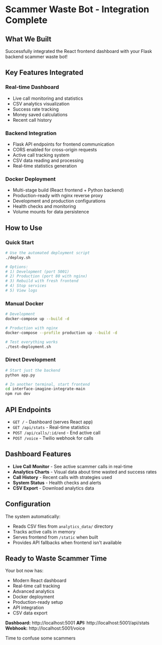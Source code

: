 # Scammer Waste Bot - Integration Complete

## What We Built
Successfully integrated the React frontend dashboard with your Flask backend scammer waste bot!

## Key Features Integrated

### Real-time Dashboard
- Live call monitoring and statistics
- CSV analytics visualization  
- Success rate tracking
- Money saved calculations
- Recent call history

### Backend Integration
- Flask API endpoints for frontend communication
- CORS enabled for cross-origin requests
- Active call tracking system
- CSV data reading and processing
- Real-time statistics generation

### Docker Deployment
- Multi-stage build (React frontend + Python backend)
- Production-ready with nginx reverse proxy
- Development and production configurations
- Health checks and monitoring
- Volume mounts for data persistence

## How to Use

### Quick Start
```bash
# Use the automated deployment script
./deploy.sh

# Options:
# 1) Development (port 5001)
# 2) Production (port 80 with nginx)
# 3) Rebuild with fresh frontend
# 4) Stop services
# 5) View logs
```

### Manual Docker
```bash
# Development
docker-compose up --build -d

# Production with nginx
docker-compose --profile production up --build -d

# Test everything works
./test-deployment.sh
```

### Direct Development
```bash
# Start just the backend
python app.py

# In another terminal, start frontend
cd interface-imagine-integrate-main
npm run dev
```

## API Endpoints

- `GET /` - Dashboard (serves React app)
- `GET /api/stats` - Real-time statistics
- `POST /api/calls/:id/end` - End active call
- `POST /voice` - Twilio webhook for calls

## Dashboard Features

- **Live Call Monitor** - See active scammer calls in real-time
- **Analytics Charts** - Visual data about time wasted and success rates
- **Call History** - Recent calls with strategies used
- **System Status** - Health checks and alerts
- **CSV Export** - Download analytics data

## Configuration

The system automatically:
- Reads CSV files from `analytics_data/` directory
- Tracks active calls in memory
- Serves frontend from `/static` when built
- Provides API fallbacks when frontend isn't available

## Ready to Waste Scammer Time

Your bot now has:
- Modern React dashboard
- Real-time call tracking  
- Advanced analytics
- Docker deployment
- Production-ready setup
- API integration
- CSV data export

**Dashboard:** http://localhost:5001
**API:** http://localhost:5001/api/stats
**Webhook:** http://localhost:5001/voice

Time to confuse some scammers
